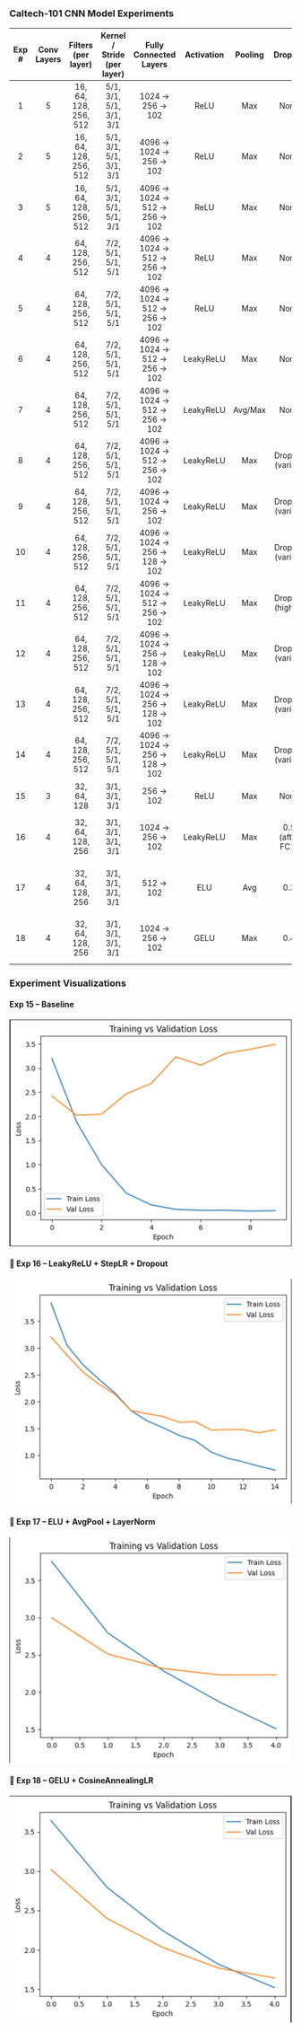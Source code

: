 ### Caltech-101 CNN Model Experiments

| Exp # | Conv Layers | Filters (per layer)                | Kernel / Stride (per layer)          | Fully Connected Layers                          | Activation   | Pooling      | Dropout         | Normalization              | LR Scheduler                   | Val Acc (%) | Test Acc (%) | Notes                                                        |
|:-----:|:-----------:|:----------------------------------:|:------------------------------------:|:-----------------------------------------------:|:------------:|:------------:|:----------------:|:----------------------------:|:-------------------------------:|:-----------:|:------------:|:-------------------------------------------------------------|
| 1     | 5           | 16, 64, 128, 256, 512              | 5/1, 3/1, 5/1, 3/1, 3/1               | 1024 → 256 → 102                                 | ReLU         | Max          | None            | None                       | None                          | -           | 8.5          | Baseline, very low accuracy                                  |
| 2     | 5           | 16, 64, 128, 256, 512              | 5/1, 3/1, 5/1, 3/1, 3/1               | 4096 → 1024 → 256 → 102                          | ReLU         | Max          | None            | None                       | None                          | -           | 8.5          | Larger FC, no improvement                                    |
| 3     | 5           | 16, 64, 128, 256, 512              | 5/1, 3/1, 5/1, 5/1, 3/1               | 4096 → 1024 → 512 → 256 → 102                    | ReLU         | Max          | None            | None                       | None                          | -           | 7.4          | Slightly different conv, still poor                          |
| 4     | 4           | 64, 128, 256, 512                  | 7/2, 5/1, 5/1, 5/1                    | 4096 → 1024 → 512 → 256 → 102                    | ReLU         | Max          | None            | None                       | None                          | -           | 7.4          | Larger initial kernel, still poor                            |
| 5     | 4           | 64, 128, 256, 512                  | 7/2, 5/1, 5/1, 5/1                    | 4096 → 1024 → 512 → 256 → 102                    | ReLU         | Max          | None            | BatchNorm                  | None                          | 60.6        | 43.9         | BatchNorm added, big improvement                             |
| 6     | 4           | 64, 128, 256, 512                  | 7/2, 5/1, 5/1, 5/1                    | 4096 → 1024 → 512 → 256 → 102                    | LeakyReLU    | Max          | None            | BatchNorm                  | None                          | 61.4        | 49.2         | LeakyReLU, higher accuracy                                   |
| 7     | 4           | 64, 128, 256, 512                  | 7/2, 5/1, 5/1, 5/1                    | 4096 → 1024 → 512 → 256 → 102                    | LeakyReLU    | Avg/Max      | None            | BatchNorm                  | None                          | 67.9        | 63.7         | AvgPool in some layers                                       |
| 8     | 4           | 64, 128, 256, 512                  | 7/2, 5/1, 5/1, 5/1                    | 4096 → 1024 → 512 → 256 → 102                    | LeakyReLU    | Max          | Dropout (varied)| BatchNorm                  | None                          | 68.3        | 66.2         | Dropout added, best accuracy                                 |
| 9     | 4           | 64, 128, 256, 512                  | 7/2, 5/1, 5/1, 5/1                    | 4096 → 1024 → 256 → 102                          | LeakyReLU    | Max          | Dropout (varied)| BatchNorm                  | None                          | 68.3        | 66.1         | Reduced FC, similar performance                              |
| 10    | 4           | 64, 128, 256, 512                  | 7/2, 5/1, 5/1, 5/1                    | 4096 → 1024 → 256 → 128 → 102                    | LeakyReLU    | Max          | Dropout (varied)| BatchNorm                  | None                          | 67.4        | 65.6         | Extra FC layer, stable                                       |
| 11    | 4           | 64, 128, 256, 512                  | 7/2, 5/1, 5/1, 5/1                    | 4096 → 1024 → 512 → 256 → 102                    | LeakyReLU    | Max          | Dropout (higher)| BatchNorm                  | None                          | 68.3        | 66.2         | Higher dropout, stable                                       |
| 12    | 4           | 64, 128, 256, 512                  | 7/2, 5/1, 5/1, 5/1                    | 4096 → 1024 → 256 → 128 → 102                    | LeakyReLU    | Max          | Dropout (varied)| BatchNorm                  | None                          | 68.3        | 66.1         | Best result, stable                                          |
| 13    | 4           | 64, 128, 256, 512                  | 7/2, 5/1, 5/1, 5/1                    | 4096 → 1024 → 256 → 128 → 102                    | LeakyReLU    | Max          | Dropout (varied)| BatchNorm (input too)      | None                          | 66.0        | 64.4         | Input BatchNorm2d, slightly lower                            |
| 14    | 4           | 64, 128, 256, 512                  | 7/2, 5/1, 5/1, 5/1                    | 4096 → 1024 → 256 → 128 → 102                    | LeakyReLU    | Max          | Dropout (varied)| BatchNorm (input too)      | None                          | 64.3        | 62.6         | Similar as above                                             |
| 15    | 3           | 32, 64, 128                        | 3/1, 3/1, 3/1                         | 256 → 102                                | ReLU         | Max          | None            | None                       | None                          | 58–60       | 57.52        | Baseline, no regularization or normalization                 |
| 16    | 4           | 32, 64, 128, 256                   | 3/1, 3/1, 3/1, 3/1                    | 1024 → 256 → 102                         | LeakyReLU    | Max          | 0.5 (after FC1) | BatchNorm (conv)           | StepLR (5, 0.5)               | 67–68       | 65.40        | Strong generalization with dropout, batch norm, LR scheduling|
| 17    | 4           | 32, 64, 128, 256                   | 3/1, 3/1, 3/1, 3/1                    | 512 → 102                                | ELU          | Avg          | 0.3             | LayerNorm (conv)           | ExponentialLR (0.95)          | 54–56       | 50.90        | Fast-convergence, underperformed due to pooling/norm         |
| 18    | 4           | 32, 64, 128, 256                   | 3/1, 3/1, 3/1, 3/1                    | 1024 → 256 → 102                         | GELU         | Max          | 0.4             | BatchNorm (conv)           | CosineAnnealingLR (T_max=5)   | 62–64       | 60.47        | Modern activation + scheduler, smoother convergence          |

### Experiment Visualizations

####  Exp 15 – Baseline
![Exp 15](./i1.jpeg)

#### 🔹 Exp 16 – LeakyReLU + StepLR + Dropout
![Exp 16](./i2.jpeg)

#### 🔹 Exp 17 – ELU + AvgPool + LayerNorm
![Exp 17](./i3.jpeg)

#### 🔹 Exp 18 – GELU + CosineAnnealingLR
![Exp 18](./i4.jpeg)
